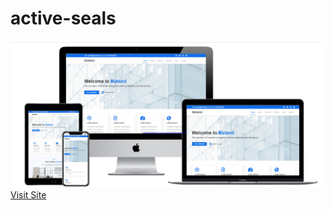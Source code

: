 # active-seals

<img src="screenshot/screen1.PNG" width="500px"/>
<a href="https://bizland-template.netlify.app/" target="_blank">Visit Site</a>
